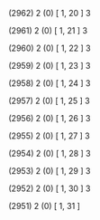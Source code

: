 (2962) 2 (0) [ 1, 20 ] 3 


(2961) 2 (0) [ 1, 21 ] 3 


(2960) 2 (0) [ 1, 22 ] 3 


(2959) 2 (0) [ 1, 23 ] 3 


(2958) 2 (0) [ 1, 24 ] 3 


(2957) 2 (0) [ 1, 25 ] 3 


(2956) 2 (0) [ 1, 26 ] 3 


(2955) 2 (0) [ 1, 27 ] 3 


(2954) 2 (0) [ 1, 28 ] 3 


(2953) 2 (0) [ 1, 29 ] 3 


(2952) 2 (0) [ 1, 30 ] 3 


(2951) 2 (0) [ 1, 31 ]  

